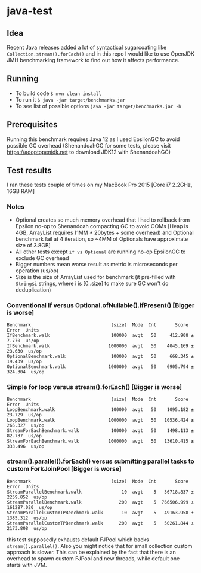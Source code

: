 # java-test

## Idea
Recent Java releases added a lot of syntactical sugarcoating like `Collection.stream().forEach()` and in this repo
I would like to use OpenJDK JMH benchmarking framework to find out how it affects performance.

## Running

- To build code `$ mvn clean install`
- To run it `$ java -jar target/benchmarks.jar`
- To see list of possible options `java -jar target/benchmarks.jar -h`

## Prerequisites

Running this benchmark requires Java 12 as I used EpsilonGC to avoid possible GC overhead (ShenandoahGC for some tests, please visit https://adoptopenjdk.net to download JDK12 with ShenandoahGC)

## Test results
I ran these tests couple of times on my MacBook Pro 2015 [Core i7 2.2GHz, 16GB RAM]
### Notes
- Optional creates so much memory overhead that I had to rollback from Epsilon no-op to Shenandoah compacting GC to avoid OOMs [Heap is 4GB, ArrayList requires (1MM * 20bytes + some overhead) and Optional benchmark fail at 4 iteration, so ~4MM of Optionals have approximate size of 3.8GB]
- All other tests except `if vs Optional` are running no-op EpsilonGC to exclude GC overhead
- Bigger numbers mean worse result as metric is microseconds per operation (us/op)
- Size is the size of ArrayList used for benchmark (it pre-filled with `String$i` strings, where i is [0..size] to make sure GC won't do deduplication)

### Conventional If versus Optional.ofNullable().ifPresent() [Bigger is worse]
```
Benchmark                              (size)  Mode  Cnt       Score        Error  Units
IfBenchmark.walk                       100000  avgt   50     412.908 ±      7.770  us/op
IfBenchmark.walk                      1000000  avgt   50    4045.169 ±     23.630  us/op
OptionalBenchmark.walk                 100000  avgt   50     668.345 ±     19.439  us/op
OptionalBenchmark.walk                1000000  avgt   50    6905.794 ±    324.304  us/op
```

### Simple for loop versus stream().forEach() [Bigger is worse]
```
Benchmark                              (size)  Mode  Cnt       Score        Error  Units
LoopBenchmark.walk                     100000  avgt   50    1095.182 ±     23.729  us/op
LoopBenchmark.walk                    1000000  avgt   50   10536.424 ±    265.327  us/op
StreamForEachBenchmark.walk            100000  avgt   50    1498.113 ±     82.737  us/op
StreamForEachBenchmark.walk           1000000  avgt   50   13610.415 ±    333.496  us/op
```

### stream().parallel().forEach() versus submitting parallel tasks to custom ForkJoinPool [Bigger is worse]
```
Benchmark                              (size)  Mode  Cnt       Score        Error  Units
StreamParallelBenchmark.walk               10  avgt    5   36718.837 ±   2259.852  us/op
StreamParallelBenchmark.walk              200  avgt    5  766506.999 ± 161287.020  us/op
StreamParallelCustomTPBenchmark.walk       10  avgt    5   49163.958 ±   1385.312  us/op
StreamParallelCustomTPBenchmark.walk      200  avgt    5   50261.844 ±   2173.808  us/op
```
this test supposedly exhausts default FJPool which backs `stream().parallel()`.
Also you might notice that for small collection custom approach is slower. This can be explained by the fact that 
there is an overhead to spawn custom FJPool and new threads, while default one starts with JVM.
